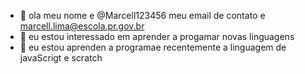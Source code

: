 - 👋 ola meu nome e @Marcell123456 meu email de contato e marcell.lima@escola.pr.gov.br
- 👀  eu estou interessado  em aprender a progamar novas linguagens
- 🌱  eu estou aprenden a programae recentemente a linguagem de javaScrigt e scratch



